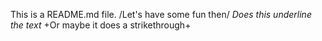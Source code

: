 This is a README.md file.
/Let's have some fun then/
_Does this underline the text_
+Or maybe it does a strikethrough+